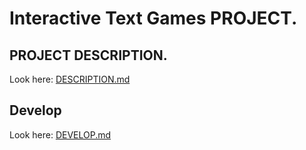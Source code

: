 ﻿# Interactive Text Games PROJECT.

## PROJECT DESCRIPTION.
Look here: [DESCRIPTION.md](DESCRIPTION.md)


## Develop
Look here: [DEVELOP.md](DEVELOP.md)